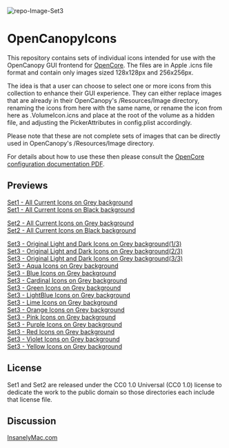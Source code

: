 <img src="https://i.ibb.co/NKsb23Y/repo-Image-Set3.png" alt="repo-Image-Set3" border="0">

# OpenCanopyIcons
This repository contains sets of individual icons intended for use with the OpenCanopy GUI frontend for [OpenCore](https://github.com/acidanthera/OpenCorePkg).
The files are in Apple .icns file format and contain only images sized 128x128px and 256x256px.

The idea is that a user can choose to select one or more icons from this collection to enhance their GUI experience. They can either replace images that are already in their OpenCanopy's /Resources/Image directory, renaming the icons from here with the same name, or rename the icon from here as .VolumeIcon.icns and place at the root of the volume as a hidden file, and adjusting the PickerAttributes in config.plist accordingly.

Please note that these are not complete sets of images that can be directly used in OpenCanopy's /Resources/Image directory. 

For details about how to use these then please consult the [OpenCore configuration documentation PDF](https://github.com/acidanthera/OpenCorePkg/blob/master/Docs/Configuration.pdf).

## Previews
[Set1 - All Current Icons on Grey background](https://i.ibb.co/FXVqQtT/Set1-All-Current-Icons-Grey-BG.jpg)<br>
[Set1 - All Current Icons on Black background](https://i.ibb.co/RDK9v1Z/Set1-All-Current-Icons-Black-BG.jpg)

[Set2 - All Current Icons on Grey background](https://i.ibb.co/ZTHytc4/Set2-All-Current-Icons-Grey-BG.jpg)<br>
[Set2 - All Current Icons on Black background](https://i.ibb.co/Tcn05mb/Set2-All-Current-Icons-Black-BG.jpg)

[Set3 - Original Light and Dark Icons on Grey background(1/3)](https://i.ibb.co/KzqFF30/Open-Core-Icons-Set3-Sheet-Grey-Original-Light-and-Grey-0.jpg)<br>
[Set3 - Original Light and Dark Icons on Grey background(2/3)](https://i.ibb.co/Xk6QKtp/Open-Core-Icons-Set3-Sheet-Grey-Original-Light-and-Grey-1.jpg)<br>
[Set3 - Original Light and Dark Icons on Grey background(3/3)](https://i.ibb.co/MnC6sBy/Open-Core-Icons-Set3-Sheet-Grey-Original-Light-and-Grey-2.jpg)<br>
[Set3 - Aqua Icons on Grey background](https://i.ibb.co/ZLT06Vc/Open-Core-Icons-Set3-Sheet-Grey-Aqua.jpg)<br>
[Set3 - Blue Icons on Grey background](https://i.ibb.co/5hn3X5p/Open-Core-Icons-Set3-Sheet-Grey-Blue.jpg)<br>
[Set3 - Cardinal Icons on Grey background](https://i.ibb.co/CmmVbY9/Open-Core-Icons-Set3-Sheet-Grey-Cardinal.jpg)<br>
[Set3 - Green Icons on Grey background](https://i.ibb.co/g6Sgh84/Open-Core-Icons-Set3-Sheet-Grey-Green.jpg)<br>
[Set3 - LightBlue Icons on Grey background](https://i.ibb.co/HPZS62F/Open-Core-Icons-Set3-Sheet-Grey-Light-Blue.jpg)<br>
[Set3 - Lime Icons on Grey background](https://i.ibb.co/rwprPLc/Open-Core-Icons-Set3-Sheet-Grey-Lime.jpg)<br>
[Set3 - Orange Icons on Grey background](https://i.ibb.co/BLG5BDx/Open-Core-Icons-Set3-Sheet-Grey-Orange.jpg)<br>
[Set3 - Pink Icons on Grey background](https://i.ibb.co/ZSSn5JS/Open-Core-Icons-Set3-Sheet-Grey-Pink.jpg)<br>
[Set3 - Purple Icons on Grey background](https://i.ibb.co/WWbPL0f/Open-Core-Icons-Set3-Sheet-Grey-Purple.jpg)<br>
[Set3 - Red Icons on Grey background](https://i.ibb.co/thnsRFW/Open-Core-Icons-Set3-Sheet-Grey-Red.jpg)<br>
[Set3 - Violet Icons on Grey background](https://i.ibb.co/ZxvYxsq/Open-Core-Icons-Set3-Sheet-Grey-Violet.jpg)<br>
[Set3 - Yellow Icons on Grey background](https://i.ibb.co/tHMh1mv/Open-Core-Icons-Set3-Sheet-Grey-Yellow.jpg)

## License

Set1 and Set2 are released under the CC0 1.0 Universal (CC0 1.0) license to dedicate the work to the public domain so those directories each include that license file.
## Discussion
[InsanelyMac.com](https://www.insanelymac.com/forum/topic/344251-opencanopy-icons/)
